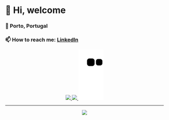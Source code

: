 # 👋 Hi, welcome
### 🏡 Porto, Portugal
### 📫 How to reach me: <a href="https://linkedin.com/in/brpereira">LinkedIn</a>



<div align="center">
  <a href="https://github.com/brpereiraa">
  <img height="160em" src="https://github-readme-stats.vercel.app/api?username=brpereiraa&show_icons=true&theme=radical&include_all_commits=true&count_private=true"/>
  <img height="160em" src="https://github-readme-stats.vercel.app/api/top-langs/?username=brpereiraa&layout=compact&langs_count=7&theme=radical"/>
  <img height="160em" src="https://github.com/brpereiraa/brpereiraa/blob/output/github-contribution-grid-snake.svg"/>    
</div>

---
  
<p align="center">
  <a href="https://skillicons.dev">
    <img src="https://skillicons.dev/icons?i=js,ts,nodejs,react,angular,electron,c,spring,mysql,mongodb,aws" />
  </a>
</p>

<!---
Bruno1013/Bruno1013 is a ✨ special ✨ repository because its `README.md` (this file) appears on your GitHub profile.
You can click the Preview link to take a look at your changes.
--->
